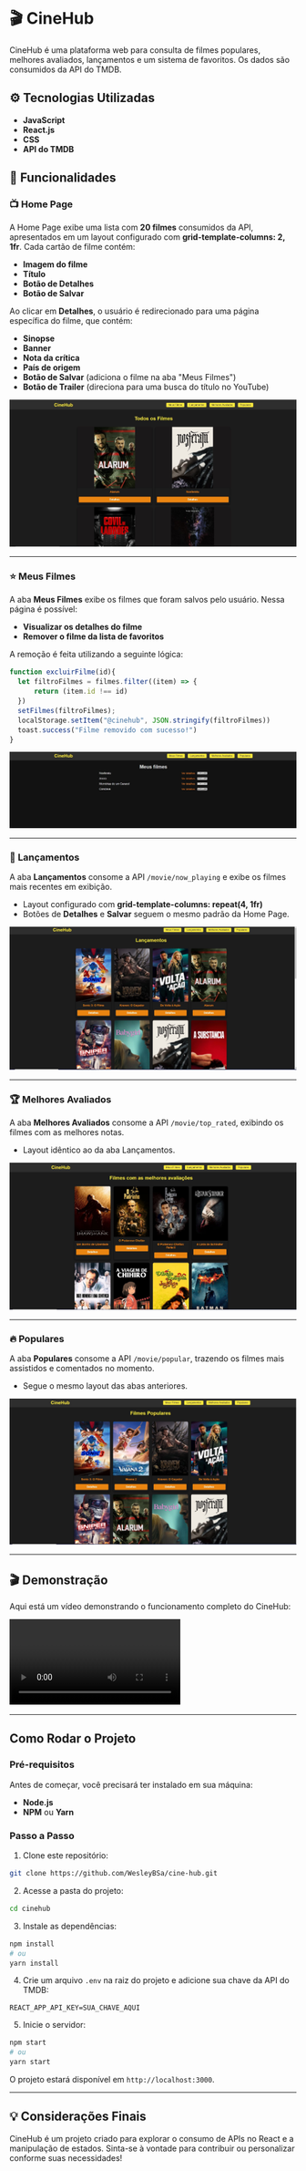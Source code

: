 # 🎬 CineHub

CineHub é uma plataforma web para consulta de filmes populares, melhores avaliados, lançamentos e um sistema de favoritos. Os dados são consumidos da API do TMDB.

## ⚙ Tecnologias Utilizadas

- **JavaScript**
- **React.js**
- **CSS**
- **API do TMDB**

## 📌 Funcionalidades

### 📺 Home Page
A Home Page exibe uma lista com **20 filmes** consumidos da API, apresentados em um layout configurado com **grid-template-columns: 2, 1fr**. Cada cartão de filme contém:
- **Imagem do filme**
- **Título**
- **Botão de Detalhes**
- **Botão de Salvar**

Ao clicar em **Detalhes**, o usuário é redirecionado para uma página específica do filme, que contém:
- **Sinopse**
- **Banner**
- **Nota da crítica**
- **País de origem**
- **Botão de Salvar** (adiciona o filme na aba "Meus Filmes")
- **Botão de Trailer** (direciona para uma busca do título no YouTube)

![Home Page](./public/assets/home.jpg)

---

### ⭐ Meus Filmes
A aba **Meus Filmes** exibe os filmes que foram salvos pelo usuário.
Nessa página é possível:
- **Visualizar os detalhes do filme**
- **Remover o filme da lista de favoritos**

A remoção é feita utilizando a seguinte lógica:
```javascript
function excluirFilme(id){
  let filtroFilmes = filmes.filter((item) => {
      return (item.id !== id)
  })
  setFilmes(filtroFilmes);
  localStorage.setItem("@cinehub", JSON.stringify(filtroFilmes))
  toast.success("Filme removido com sucesso!")
}
```

![Meus Filmes](./public/assets/meus%20filmes.jpg)

---

### 🎥 Lançamentos
A aba **Lançamentos** consome a API `/movie/now_playing` e exibe os filmes mais recentes em exibição.
- Layout configurado com **grid-template-columns: repeat(4, 1fr)**
- Botões de **Detalhes** e **Salvar** seguem o mesmo padrão da Home Page.

![Lançamentos](./public/assets/lancamentos.jpg)

---

### 🏆 Melhores Avaliados
A aba **Melhores Avaliados** consome a API `/movie/top_rated`, exibindo os filmes com as melhores notas.
- Layout idêntico ao da aba Lançamentos.

![Melhores Avaliados](./public/assets/melhores%20avaliados.jpg)

---

### 🔥 Populares
A aba **Populares** consome a API `/movie/popular`, trazendo os filmes mais assistidos e comentados no momento.
- Segue o mesmo layout das abas anteriores.

![Populares](./public/assets/populares.jpg)

---

## 🎬 Demonstração

Aqui está um vídeo demonstrando o funcionamento completo do CineHub:

![Demonstração](./public/assets/bandicam%202025-02-03%2011-47-17-559.mp4)

---

## Como Rodar o Projeto

### Pré-requisitos
Antes de começar, você precisará ter instalado em sua máquina:
- **Node.js**
- **NPM** ou **Yarn**

### Passo a Passo
1. Clone este repositório:
```bash
git clone https://github.com/WesleyBSa/cine-hub.git
```

2. Acesse a pasta do projeto:
```bash
cd cinehub
```

3. Instale as dependências:
```bash
npm install
# ou
yarn install
```

4. Crie um arquivo `.env` na raiz do projeto e adicione sua chave da API do TMDB:
```
REACT_APP_API_KEY=SUA_CHAVE_AQUI
```

5. Inicie o servidor:
```bash
npm start
# ou
yarn start
```

O projeto estará disponível em `http://localhost:3000`.

---

## 💡 Considerações Finais
CineHub é um projeto criado para explorar o consumo de APIs no React e a manipulação de estados. Sinta-se à vontade para contribuir ou personalizar conforme suas necessidades!


